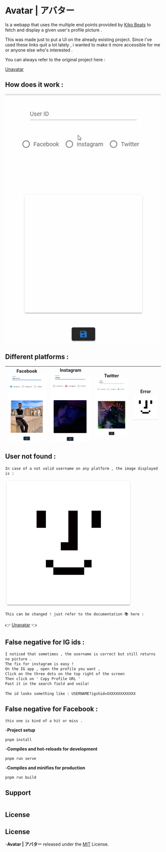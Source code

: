 # Avatar | アバター

Is a webapp that uses the multiple end points provided by [Kiko Beats](https://github.com/Kikobeats) to fetch and display a given user's profile picture .

This was made just to put a UI on the already existing project.
Since i've used these links quit a lot lately , i wanted to make it more accessible
for me or anyone else who's interested .

You can always refer to the original project here :

[Unavatar](https://github.com/Kikobeats/unavatar)

## How does it work :

![Screenshot](/src/assets/avatar.gif)

## Different platforms :

| Facebook![ Screenshot ](/src/assets/fb.png) | Instagram![ Screenshot ](/src/assets/ig.png) | Twitter![ Screenshot ](/src/assets/tw.png) | Error![ Screenshot ](/src/assets/error.png) |
| ------------------------------------------- | -------------------------------------------- | ------------------------------------------ | ------------------------------------------- |


## User not found :

```
In case of a not valid username on any platform , the image displayed is :
```

![ Screenshot ](/src/assets/error.png)

```
This can be changed ! just refer to the documentation 📚 here :
```

👉 [Unavatar](https://unavatar.now.sh/) 👈

## False negative for IG ids :

```
I noticed that sometimes , the username is correct but still returns no picture .
The fix for instagram is easy !
On the IG app , open the profile you want ,
Click on the three dots on the top right of the screen
Then click on ' Copy Profile URL '
Past it in the search field and voila!

The id looks something like : USERNAME?igshid=XXXXXXXXXXXXX
```

## False negative for Facebook :

```
this one is kind of a hit or miss .
```

-**Project setup**

```
pnpm install
```

-**Compiles and hot-reloads for development**

```
pnpm run serve
```

-**Compiles and minifies for production**

```
pnpm run build
```

## Support

```

```

## License

## License

-**Avatar | アバター** released under the [MIT](LICENSE) License.<br>
